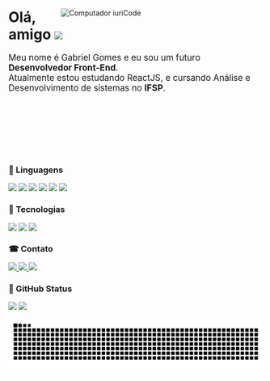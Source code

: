 <div>
    <img src="https://raw.githubusercontent.com/MicaelliMedeiros/micaellimedeiros/master/image/computer-illustration.png" min-width="400px" max-width="400px" width="400px" align="right" alt="Computador iuriCode">
    <div>
    <h1>Olá, amigo <img src="https://media.giphy.com/media/hvRJCLFzcasrR4ia7z/giphy.gif" width="28"></h1>
        <p align="left" style="font-size: 17px"> 
          Meu nome é Gabriel Gomes e eu sou um futuro <strong>Desenvolvedor Front-End</strong>.<br>
          Atualmente estou estudando ReactJS, e cursando Análise e Desenvolvimento de sistemas no <strong>IFSP</strong>.
        </p>
    </div>
</div>

<br><br>
<br><br>
<br><br>

<div>
  <h3>🦄 Linguagens</h3>
  <img src="https://img.shields.io/badge/Python-3776AB?style=for-the-badge&logo=python&logoColor=white" />
  <img src="https://img.shields.io/badge/JavaScript-F7DF1E?style=for-the-badge&logo=javascript&logoColor=black" />
  <img src="https://img.shields.io/badge/C-00599C?style=for-the-badge&logo=c&logoColor=white" />
  <img src="https://img.shields.io/badge/Java-ED8B00?style=for-the-badge&logo=java&logoColor=white" />
  <img src="https://img.shields.io/badge/HTML5-E34F26?style=for-the-badge&logo=html5&logoColor=white" />
  <img src="https://img.shields.io/badge/CSS3-1572B6?style=for-the-badge&logo=css3&logoColor=white" />
</div>

<div>
    <h3>💼 Tecnologias</h3>
    <img src="https://img.shields.io/badge/React-20232A?style=for-the-badge&logo=react&logoColor=61DAFB" />
    <img src="https://img.shields.io/badge/Flask-000000?style=for-the-badge&logo=flask&logoColor=white" />
    <img src="https://img.shields.io/badge/styled--components-DB7093?style=for-the-badge&logo=styled-components&logoColor=white" />
</div>

<div>
    <h3>☎ Contato</h3>
    <a href="#" alt="Linkedin">
        <img src="https://img.shields.io/badge/LinkedIn-0077B5?style=for-the-badge&logo=linkedin&logoColor=white&link=https://www.linkedin.com/in/gabriel-gomes-0a1552210/" />
    </a>
    <a href="#" alt="Linkedin">
        <img src="https://img.shields.io/badge/GitHub-100000?style=for-the-badge&logo=github&logoColor=white&link=https://github.com/Bielgomes" />
    </a>
    <a href="#" alt="Linkedin">
        <img src="https://img.shields.io/badge/Discord-5662F6?style=for-the-badge&logo=discord&logoColor=white&link=https://discord.gg/caX4KbKBM7" />
    </a>
</div>

<div>
    <h3>🖖 GitHub Status</h3>
    <img src="https://github-readme-stats.vercel.app/api?username=Bielgomes&show_icons=true&theme=tokyonight" width="400">
    <img src="https://github-readme-stats.vercel.app/api/top-langs/?username=Bielgomes&layout=compact&theme=tokyonight" width="335">
</div>

![Snake animation](https://github.com/bielgomes/bielgomes/blob/output/github-contribution-grid-snake.svg)
